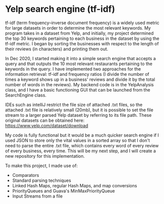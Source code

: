 # Yelp search engine (tf-idf)
tf-idf (term frequency–inverse document frequency) is a widely used metric for large datasets in order to determine the most relevant keywords. 
My program takes in a dataset from Yelp, and initially, my project determined the top 30 keywords pertaining to each business in the dataset by using the tf-idf metric. I began by sorting the businesses with respect to the length of their reviews (in characters) and printing them out. 

In Dec 2020, I started making it into a simple search engine that accepts a query and that outputs the 10 most relevant restaurants pertaining to the keywords in the query. I have implemented two approaches for the information retrieval: tf-idf and frequency ratios (I divide the number of times a keyword shows up in a business' reviews and divide it by the total number of words in the reviews). My backend code is in the YelpAnalysis class, and I have a basic functioning GUI that can be launched from the SearchEngine class.

IDEs such as intelliJ restrict the file size of attached .txt files, so the attached .txt file is relatively small (20mb), but it is possible to set the file stream to a larger parsed Yelp dataset by referring to its file path. These original datasets can be obtained here: https://www.yelp.com/dataset/download

My code is fully functional but it would be a much quicker search engine if I used JSON to store only the vital values in a sorted array so that I don't need to parse the entire .txt file, which contains every word of every review of every business, every time. This will be my next step, and I will create a new repository for this implementation.

To make this project, I made use of:

- Comparators
- Standard parsing techniques
- Linked Hash Maps, regular Hash Maps, and map conversions
- PriorityQueues and Guava's MinMaxPriorityQueue
- Input Streams from a file

